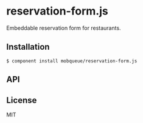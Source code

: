 
# reservation-form.js

  Embeddable reservation form for restaurants.

## Installation

    $ component install mobqueue/reservation-form.js

## API

   

## License

  MIT
